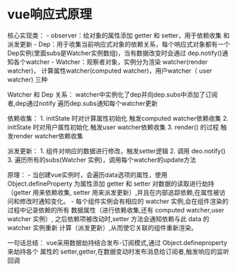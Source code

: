 
# vue响应式原理

  核心实现类：
    - observer：给对象的属性添加 getter 和 setter，用于依赖收集
                和派发更新
    - Dep：用于收集当前响应式对象的依赖关系，每个响应式对象都有一个
           Dep实例(里面subs是Watcher实例数组)，当有数据改变时会通过
           dep.notify()通知各个watcher
    - Watcher：观察者对象，实例分为渲染 watcher(render watcher)，
               计算属性watcher(computed watcher)，用户watcher（
               user watcher) 三种

  Watcher 和 Dep 关系：
      watcher中实例化了dep并向dep.subs中添加了订阅者,dep通过notify
      遍历dep.subs通知每个watcher更新              

  依赖收集：
     1. initState 时对计算属性初始化 触发computed watcher依赖收集
     2. initState 时对用户属性初始化 触发user watcher依赖收集
     3. render() 的过程 触发render watcher依赖收集

  派发更新：
     1. 组件对响应的数据进行修改，触发setter逻辑
     2. 调用 deo.notify()
     3. 遍历所有的subs(Watcher 实例)，调用每个watcher的update方法

  原理：
     - 当创建vue实例时，会遍历data选项的属性，使用Object.defineProperty 
       为属性添加 getter 和 setter 对数据的读取进行劫持（getter 用来依赖收集,
       setter 用来派发更新）,并且在内部追踪依赖,在属性被访问和修改时通知变化。 
     - 每个组件实例会有相应的 watcher 实例,会在组件渲染的过程中记录依赖的所有
       数据属性（进行依赖收集,还有 computed watcher,user watcher 实例）,
       之后依赖项被改动时,setter 方法会通知依赖与此 data 的 watcher 实例重新
       计算（派发更新）,从而使它关联的组件重新渲染。    

  一句话总结：
      vue采用数据劫持结合发布-订阅模式,通过 Object.defineproperty 来劫持各个
      属性的 setter,getter,在数据变动时发布消息给订阅者,触发响应的监听回调     